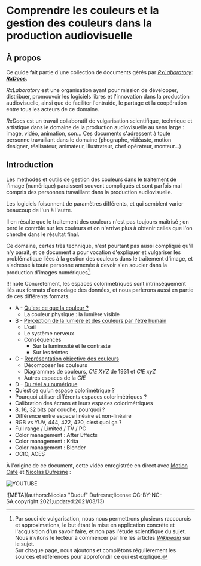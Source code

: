 # Comprendre les couleurs et la gestion des couleurs dans la production audiovisuelle

## À propos

Ce guide fait partie d'une collection de documents gérés par [*RxLaboratory*](http://rainboxlab.org): [***RxDocs***](http://docs.rainboxlab.org).  

*RxLaboratory* est une organisation ayant pour mission de développer, distribuer, promouvoir les logiciels libres et l'innovation dans la production audiovisuelle, ainsi que de faciliter l'entraide, le partage et la coopération entre tous les acteurs de ce domaine.

*RxDocs* est un travail collaboratif de vulgarisation scientifique, technique et artistique dans le domaine de la production audiovisuelle au sens large : image, vidéo, animation, son... Ces documents s'adressent à toute personne travaillant dans le domaine (phographe, vidéaste, motion designer, réalisateur, animateur, illustrateur, chef opérateur, monteur...)

## Introduction

Les méthodes et outils de gestion des couleurs dans le traitement de l'image (numérique) paraissent souvent compliqués et sont parfois mal compris des personnes travaillant dans la production audiovisuelle.

Les logiciels foisonnent de paramètres différents, et qui semblent varier beaucoup de l'un à l'autre.

Il en résulte que le traitement des couleurs n'est pas toujours maîtrisé ; on perd le contrôle sur les couleurs et on n'arrive plus à obtenir celles que l'on cherche dans le résultat final.

Ce domaine, certes très technique, n'est pourtant pas aussi compliqué qu'il n'y parait, et ce document a pour vocation d'expliquer et vulgariser les problématique liées à la gestion des couleurs dans le traitement d'image, et s'adresse à toute personne amenée à devoir s'en soucier dans la production d'images numériques[^1].

!!! note
    Concrètement, les espaces colorimétriques sont intrinsèquement liés aux formats d'encodage des données, et nous parlerons aussi en partie de ces différents formats.

- A - [Qu'est ce que la couleur ?](01-definition.md)
    - La couleur physique : la lumière visible
- B - [Perception de la lumière et des couleurs par l'être humain](02-perception.md)
    - L'œil
    - Le système nerveux
    - Conséquences
        - Sur la luminosité et le contraste
        - Sur les teintes
- C - [Représentation objective des couleurs](03-representation.md)
    - Décomposer les couleurs
    - Diagrammes de couleurs, *CIE XYZ* de 1931 et *CIE xyZ*
    - Autres espaces de la *CIE*
- D - [Du réel au numérique](04-numerisation.md)
- Qu’est ce qu’un espace colorimétrique ?
- Pourquoi utiliser différents espaces colorimétriques ?
- Calibration des écrans et leurs espaces colorimétriques
- 8, 16, 32 bits par couche, pourquoi ?
- Différence entre espace linéaire et non-linéaire
- RGB vs YUV, 444, 422, 420, c’est quoi ça ?
- Full range / Limited / TV / PC
- Color management : After Effects
- Color management : Krita
- Color management : Blender
- OCIO, ACES

À l'origine de ce document, cette vidéo enregistrée en direct avec [Motion Café](https://www.motion-cafe.com/) et [Nicolas Dufresne](http://duduf.com) : 

![YOUTUBE](m-lrOc2Fmck)

![META](authors:Nicolas "Duduf" Dufresne;license:CC-BY-NC-SA;copyright:2021;updated:2021/03/13)

[^1]:
    Par souci de vulgarisation, nous nous permettrons plusieurs raccourcis et approximations, le but étant la mise en application concrète et l'acquisition d'un savoir faire, et non pas l'étude scientifique du sujet.  
    Nous invitons le lecteur à commencer par lire les articles [*Wikipedia*](https://fr.wikipedia.org/wiki/Couleur) sur le sujet.  
    Sur chaque page, nous ajoutons et complètons régulièrement les sources et références pour approfondir ce qui est expliqué.
